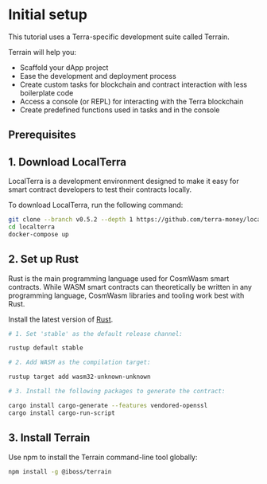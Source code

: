 # Initial setup

This tutorial uses a Terra-specific development suite called Terrain.

Terrain will help you:

* Scaffold your dApp project
* Ease the development and deployment process
* Create custom tasks for blockchain and contract interaction with less boilerplate code
* Access a console (or REPL) for interacting with the Terra blockchain
* Create predefined functions used in tasks and in the console

## Prerequisites


## 1. Download LocalTerra

LocalTerra is a development environment designed to make it easy for smart contract developers to test their contracts locally.

To download LocalTerra, run the following command:

```sh
git clone --branch v0.5.2 --depth 1 https://github.com/terra-money/localterra
cd localterra
docker-compose up
```

## 2. Set up Rust

Rust is the main programming language used for CosmWasm smart contracts. While WASM smart contracts can theoretically be written in any programming language, CosmWasm libraries and tooling work best with Rust.

Install the latest version of [Rust](https://www.rust-lang.org/tools/install).

```sh
# 1. Set 'stable' as the default release channel:

rustup default stable

# 2. Add WASM as the compilation target:

rustup target add wasm32-unknown-unknown

# 3. Install the following packages to generate the contract:

cargo install cargo-generate --features vendored-openssl
cargo install cargo-run-script
```

## 3.  Install Terrain

Use npm to install the Terrain command-line tool globally:

```sh
npm install -g @iboss/terrain
